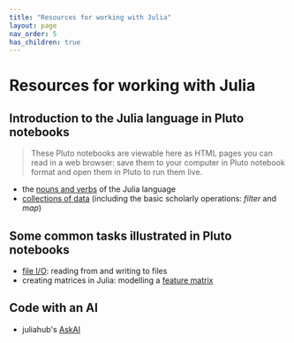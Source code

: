 ```yaml
---
title: "Resources for working with Julia"
layout: page
nav_order: 5
has_children: true
---
```


# Resources for working with Julia


## Introduction to the Julia language in Pluto notebooks

> These Pluto notebooks are viewable here as HTML pages you can read in a web browser: save them to your computer in Pluto notebook format and open them in Pluto  to run them live.

- the [nouns and verbs](./julia-nouns-verbs.html) of the Julia language
- [collections of data](./julia-collections-of-data.html) (including the basic scholarly operations: *filter* and *map*)

## Some common tasks illustrated in Pluto notebooks


- [file I/O](./fileio.html): reading from and writing to files
- creating matrices in Julia: modelling a [feature matrix](./featurematrix.html)


## Code with an AI

- juliahub's [AskAI](https://juliahub.com/ui/AskAI)

